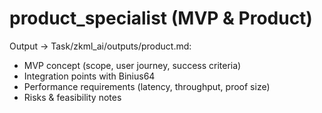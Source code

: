 # product_specialist (MVP & Product)

Output → Task/zkml_ai/outputs/product.md:
- MVP concept (scope, user journey, success criteria)
- Integration points with Binius64
- Performance requirements (latency, throughput, proof size)
- Risks & feasibility notes
